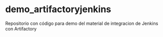 # demo_artifactoryjenkins
Repositorio con código para demo del material de integracion de Jenkins con Artifactory

